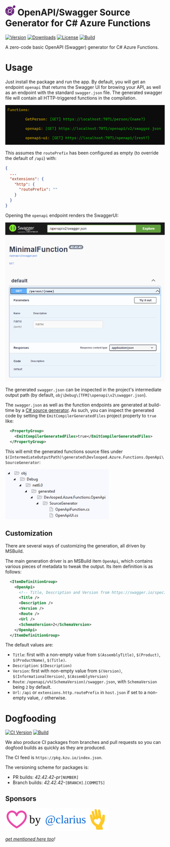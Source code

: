 ![Icon](https://raw.githubusercontent.com/devlooped/Azure.Functions.OpenApi/main/assets/img/icon-32.png) OpenAPI/Swagger Source Generator for C# Azure Functions
============

[![Version](https://img.shields.io/nuget/v/Devlooped.Azure.Functions.OpenApi.svg?color=royalblue)](https://www.nuget.org/packages/Devlooped.Azure.Functions.OpenApi)
[![Downloads](https://img.shields.io/nuget/dt/Devlooped.Azure.Functions.OpenApi.svg?color=green)](https://www.nuget.org/packages/Devlooped.Azure.Functions.OpenApi)
[![License](https://img.shields.io/github/license/devlooped/Azure.Functions.OpenApi.svg?color=blue)](https://github.com/devlooped/Azure.Functions.OpenApi/blob/main/license.txt)
[![Build](https://github.com/devlooped/Azure.Functions.OpenApi/workflows/build/badge.svg?branch=main)](https://github.com/devlooped/Azure.Functions.OpenApi/actions)

A zero-code basic OpenAPI (Swagger) generator for C# Azure Functions.

# Usage

Just install the package and run the app. By default, you will get an endpoint 
`openapi` that returns the Swagger UI for browing your API, as well as an endpoint
with the standard `swagger.json` file. The generated swagger file will contain all 
HTTP-triggered functions in the compilation.

![endpoints screenshot](https://raw.githubusercontent.com/devlooped/Azure.Functions.OpenApi/main/assets/img/endpoints.png)

This assumes the `routePrefix` has been configured as empty (to override the default of `/api`) with:

```json
{
  ...
  "extensions": {
    "http": {
      "routePrefix": ""
    }
  }
}
```

Opening the `openapi` endpoint renders the SwaggerUI:

![swagger UI screenshot](https://raw.githubusercontent.com/devlooped/Azure.Functions.OpenApi/main/assets/img/swaggerui.png)

The generated `swagger.json` can be inspected in the project's intermediate output path 
(by default, `obj\Debug\[TFM]\openapi\v2\swagger.json`). 

The `swagger.json` as well as the function endpoints are generated at build-time by a 
[C# source generator](https://docs.microsoft.com/en-us/dotnet/csharp/roslyn-sdk/source-generators-overview). 
As such, you can inspect the generated code by setting the `EmitCompilerGeneratedFiles` project 
property to `true` like:

```xml
  <PropertyGroup>
    <EmitCompilerGeneratedFiles>true</EmitCompilerGeneratedFiles>
  </PropertyGroup>
```

This will emit the generated functions source files under 
`$(IntermediateOutputPath)\generated\Devlooped.Azure.Functions.OpenApi\SourceGenerator`:

![generated sources screenshot](https://raw.githubusercontent.com/devlooped/Azure.Functions.OpenApi/main/assets/img/sourcegenerated.png)

## Customization

There are several ways of customizing the generation, all driven by MSBuild.

The main generation driver is an MSBuild item `OpenApi`, which contains various 
pieces of metadata to tweak the output. Its item definition is as follows:

```xml
  <ItemDefinitionGroup>
    <OpenApi>
      <!-- Title, Description and Version from https://swagger.io/specification/v2/#info-object -->
      <Title />
      <Description />
      <Version />
      <Route />
      <Url />
      <SchemaVersion>2</SchemaVersion>
    </OpenApi>
  </ItemDefinitionGroup>

```

The default values are:
- `Title`: first with a non-empty value from `$(AssemblyTitle)`, `$(Product)`, `$(ProductName)`, `$(Title)`.
- `Description`: `$(Description)`
- `Version`: first with non-empty value from `$(Version)`, `$(InformationalVersion)`, `$(AssemblyVersion)`
- `Route`: `/openapi/v%(SchemaVersion)/swagger.json`, with `SchemaVersion` being `2` by default.
- `Url`: `/api` or `extensions.http.routePrefix` in `host.json` if set to a non-empty value, `/` otherwise.


# Dogfooding

[![CI Version](https://img.shields.io/endpoint?url=https://shields.kzu.io/vpre/Devlooped.Azure.Functions.OpenApi/main&label=nuget.ci&color=brightgreen)](https://pkg.kzu.io/index.json)
[![Build](https://github.com/devlooped/Azure.Functions.OpenApi/workflows/build/badge.svg?branch=main)](https://github.com/devlooped/Azure.Functions.OpenApi/actions)

We also produce CI packages from branches and pull requests so you can dogfood builds as quickly as they are produced. 

The CI feed is `https://pkg.kzu.io/index.json`. 

The versioning scheme for packages is:

- PR builds: *42.42.42-pr*`[NUMBER]`
- Branch builds: *42.42.42-*`[BRANCH]`.`[COMMITS]`



## Sponsors

[![sponsored](https://raw.githubusercontent.com/devlooped/oss/main/assets/images/sponsors.svg)](https://github.com/sponsors/devlooped) [![clarius](https://raw.githubusercontent.com/clarius/branding/main/logo/byclarius.svg)](https://github.com/clarius)[![clarius](https://raw.githubusercontent.com/clarius/branding/main/logo/logo.svg)](https://github.com/clarius)

*[get mentioned here too](https://github.com/sponsors/devlooped)!*
